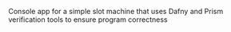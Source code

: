 Console app for a simple slot machine that uses Dafny and Prism verification tools to ensure program correctness
